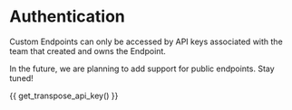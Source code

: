 # Authentication

Custom Endpoints can only be accessed by API keys associated with the team that created and owns the Endpoint.

In the future, we are planning to add support for public endpoints.  Stay tuned!

{{ get_transpose_api_key() }}